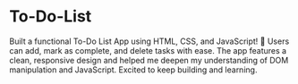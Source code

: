 # To-Do-List
Built a functional To-Do List App using HTML, CSS, and JavaScript! 📝 Users can add, mark as complete, and delete tasks with ease. The app features a clean, responsive design and helped me deepen my understanding of DOM manipulation and JavaScript. Excited to keep building and learning.
